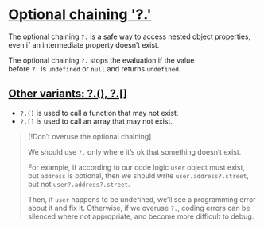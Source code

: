 # [Optional chaining '?.'](https://javascript.info/optional-chaining)

The optional chaining `?.` is a safe way to access nested object properties, even if an intermediate property doesn’t exist.

The optional chaining `?.` stops the evaluation if the value before `?.` is `undefined` or `null` and returns `undefined`.

## [Other variants: ?.(), ?.[]](https://javascript.info/optional-chaining#other-variants)

- `?.()` is used to call a function that may not exist.
- `?.[]` is used to call an array that may not exist.


>[!Don’t overuse the optional chaining]
>
>We should use `?.` only where it’s ok that something doesn’t exist.
>
>For example, if according to our code logic `user` object must exist, but `address` is optional, then we should write `user.address?.street`, but not `user?.address?.street`.
>
>Then, if `user` happens to be undefined, we’ll see a programming error about it and fix it. Otherwise, if we overuse `?.`, coding errors can be silenced where not appropriate, and become more difficult to debug.



